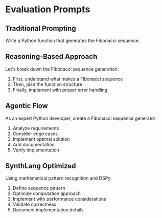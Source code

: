# Evaluation Prompts

## Traditional Prompting
Write a Python function that generates the Fibonacci sequence.

## Reasoning-Based Approach
Let's break down the Fibonacci sequence generation:
1. First, understand what makes a Fibonacci sequence
2. Then, plan the function structure
3. Finally, implement with proper error handling

## Agentic Flow
As an expert Python developer, create a Fibonacci sequence generator:
1. Analyze requirements
2. Consider edge cases
3. Implement optimal solution
4. Add documentation
5. Verify implementation

## SynthLang Optimized
Using mathematical pattern recognition and DSPy:
1. Define sequence pattern
2. Optimize computation approach
3. Implement with performance considerations
4. Validate correctness
5. Document implementation details
